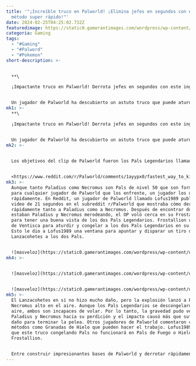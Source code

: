 ```yaml
---
title: '"¡Increíble truco en Palworld! ¡Elimina jefes en segundos con este
  método super rápido!"'
date: 2024-02-25T04:25:02.732Z
featuredimage: https://static0.gamerantimages.com/wordpress/wp-content/uploads/2024/02/palworld-player-one-shot-boss-trick-freeze-and.jpg?q=50&fit=contain&w=1140&h=&dpr=1.5
categoria: Gaming
tags:
  - "#Gaming"
  - "#Palword"
  - "#Pokemon"
short-description: >-
  

  **\

  ¡Impactante truco en Palworld! Derrota jefes en segundos con este ingenioso método**


  Un jugador de Palworld ha descubierto un astuto truco que puede aturdir y eliminar a la mayoría de los jefes Pals en el juego, compartiendo un breve v
mk1: >-
  **\

  ¡Impactante truco en Palworld! Derrota jefes en segundos con este ingenioso método**


  Un jugador de Palworld ha descubierto un astuto truco que puede aturdir y eliminar a la mayoría de los jefes Pals en el juego, compartiendo un breve video de su derrota de Paladius y Necromus en las redes sociales como prueba de su hazaña. El jugador de Palworld recibió elogios de sus compañeros y ofreció algunas aclaraciones que detallaban en qué Pals no funcionaría su truco.
mk2: >-
  

  Los objetivos del clip de Palworld fueron los Pals Legendarios llamados Paladius y Necromus. Paladius es un Pal Legendario de tipo Neutral que tiene la apariencia de un centauro con armadura brillante y tiene alas blancas en su casco. Paladius lleva una lanza y un escudo que se usa para su ataque característico, Embestida de Lanza. Mientras que Paladius tiene un diseño similar a un paladín, su contraparte, Necromus, es un paralelo de tipo Oscuro. Necromus tiene armadura negra y un penacho de casco rojo en forma de ala. Necromus prescinde del uso de un escudo a favor de una segunda lanza y puede usar el ataque Doble Lanza para infligir un gran daño de tipo Oscuro. Tanto Paladius como Necromus se encuentran en el lado noreste del mapa de Palworld, en el desierto al norte de Duneshelter.


  <https://www.reddit.com/r/Palworld/comments/1ayypx0/fastest_way_to_kill_all_bosses_in_the_game/?embed_host_url=https://gamerant.com/palworld-fast-boss-kill-trick-freezing-video-clip/>
mk3: >-
  Aunque tanto Paladius como Necromus son Pals de nivel 50 que son formidables
  para cualquier jugador de Palworld que los enfrente, un jugador los derrotó
  rápidamente. En Reddit, un jugador de Palworld llamado Lofus1989 publicó un
  video de 21 segundos en el subreddit r/Palworld que mostraba cómo derrotaba
  rápidamente tanto a Paladius como a Necromus. Después de encontrar dónde
  estaban Paladius y Necromus merodeando, el OP voló cerca en su Frostallion
  para tener una buena vista de los dos Pals Legendarios. Frostallion usó Púas
  de Ventisca para aturdir y congelar a los dos Pals Legendarios en su lugar.
  Esto le dio a Lofus1989 una ventana para apuntar y disparar un tiro desde su
  Lanzacohetes a los dos Pals.


  ![masveloz](https://static0.gamerantimages.com/wordpress/wp-content/uploads/2024/01/frostallion-from-palworld.jpg?q=50&fit=contain&w=750&h=415&dpr=1.5 "masveloz")
mk4: >-
  

  ![masveloz](https://static0.gamerantimages.com/wordpress/wp-content/uploads/2024/01/necromus-and-paladius-from-palworld.jpg?q=50&fit=contain&w=750&h=415&dpr=1.5 "masveloz")


  ![masveloz](https://static0.gamerantimages.com/wordpress/wp-content/uploads/2024/01/rocket-launcher-palworld-5.jpg?q=50&fit=contain&w=750&h=415&dpr=1.5 "masveloz")
mk5: >-
  El Lanzacohetes en sí no hizo mucho daño, pero la explosión lanzó a Paladius y
  Necromus alto en el aire. Aunque los Pals Legendarios se descongelaron en el
  aire, ambos son incapaces de volar. Por lo tanto, la gravedad pudo ver caer a
  Paladius y Necromus hacia su perdición y el impacto causó más que suficiente
  daño para terminar la pelea. Otros jugadores de Palworld comentaron con otros
  métodos como Granadas de Hielo que pueden hacer el trabajo. Lofus1989 aclaró
  que este truco congelando Pals no funcionará en Pals de Fuego o Hielo como
  Frostallion.


  Entre construir impresionantes bases de Palworld y derrotar rápidamente a jefes, la creatividad de los jugadores no se detiene. Queda por ver cuánto más se pondrán a prueba sus músculos creativos en futuras actualizaciones de Palworld.
---
```

